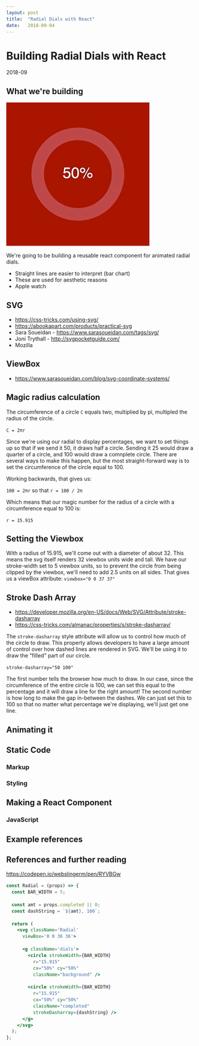 ```yaml
---
layout: post
title:  "Radial Dials with React"
date:   2018-09-04
---
```


# Building Radial Dials with React
2018-09


## What we're building
![Animated React Radial Dial](/images/201809-ReactRadials/radial-complete.gif "Animated React Radial Dial")

We're going to be building a reusable react component for animated radial dials.
* Straight lines are easier to interpret (bar chart)
* These are used for aesthetic reasons
* Apple watch


## SVG
* https://css-tricks.com/using-svg/
* https://abookapart.com/products/practical-svg
* Sara Soueidan - https://www.sarasoueidan.com/tags/svg/
* Joni Trythall - http://svgpocketguide.com/
* Mozilla 


## ViewBox
* https://www.sarasoueidan.com/blog/svg-coordinate-systems/


## Magic radius calculation
The circumference of a circle ``` C ``` equals two, multiplied by pi, multipled 
the radius of the circle. 

``` C = 2πr ```

Since we're using our radial to display percentages, we want to set things up 
so that if we send it 50, it draws half a circle. Sending it 25 would draw
a quarter of a circle, and 100 would draw a comnplete circle.
There are several ways to make this happen, but the most straight-forward way 
is to set the circumference of the circle equal to 100. 

Working backwards, that gives us:

``` 100 = 2πr ``` so that ``` r = 100 / 2π ``` 

Which means that our magic number
for the radius of a circle with a circumference equal to 100 is:

``` r = 15.915 ```


## Setting the Viewbox
With a radius of 15.915, we'll come out with a diameter of about 32.
This means the svg itself renders 32 viewbox units wide and tall.
We have our stroke-width set to 5 viewbox units, so to prevent the circle
from being clipped by the viewbox, we'll need to add 2.5 units on all sides.
That gives us a viewBox attribute:
``` viewbox="0 0 37 37" ``` 


## Stroke Dash Array
* https://developer.mozilla.org/en-US/docs/Web/SVG/Attribute/stroke-dasharray
* https://css-tricks.com/almanac/properties/s/stroke-dasharray/

The ```stroke-dasharray``` style attribute will allow us to control how much of
the circle to draw. This property allows developers to have a large amount
of control over how dashed lines are rendered in SVG.
We'll be using it to draw the "filled" part of our circle.

``` stroke-dasharray="50 100" ```

The first number tells the browser how much to draw. In our case, since the
circumference of the entire circle is 100, we can set this equal to the 
percentage and it will draw a line for the right amount! The second number is
how long to make the gap in-between the dashes. We can just set this to 100 so 
that no matter what percentage we're displaying, we'll just get one line.


## Animating it


## Static Code
### Markup

### Styling


## Making a React Component
### JavaScript


## Example references


## References and further reading

https://codepen.io/webslingerm/pen/RYVBGw

```jsx
const Radial = (props) => {
  const BAR_WIDTH = 5;

  const amt = props.completed || 0;
  const dashString = `${amt}, 100`;

  return (
    <svg className='Radial' 
      viewBox='0 0 36 36'>
      
      <g className='dials'>
        <circle strokeWidth={BAR_WIDTH} 
          r="15.915" 
          cx="50%" cy="50%" 
          className="background" />
        
        <circle strokeWidth={BAR_WIDTH} 
          r="15.915" 
          cx="50%" cy="50%" 
          className="completed" 
          strokeDasharray={dashString} />
      </g>
    </svg>
  );
};
```
